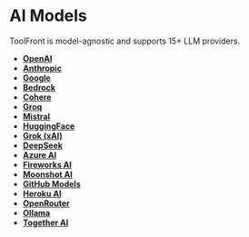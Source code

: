 # AI Models

ToolFront is model-agnostic and supports 15+ LLM providers.

- **[OpenAI](./openai.md)**
- **[Anthropic](./anthropic.md)**
- **[Google](./google.md)**
- **[Bedrock](./bedrock.md)**
- **[Cohere](./cohere.md)**
- **[Groq](./groq.md)**
- **[Mistral](./mistral.md)**
- **[HuggingFace](./huggingface.md)**
- **[Grok (xAI)](./grok.md)**
- **[DeepSeek](./deepseek.md)**
- **[Azure AI](./azure.md)**
- **[Fireworks AI](./fireworks.md)**
- **[Moonshot AI](./moonshot.md)**
- **[GitHub Models](./github.md)**
- **[Heroku AI](./heroku.md)**
- **[OpenRouter](./openrouter.md)**
- **[Ollama](./openrouter.md)**
- **[Together AI](./together.md)**

